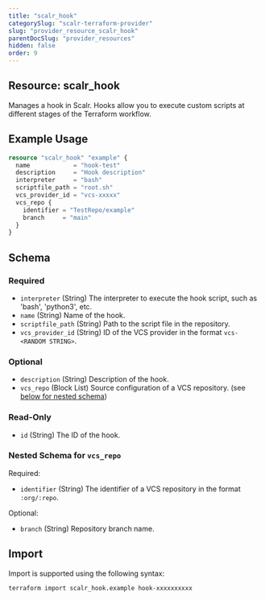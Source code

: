 ```yaml
---
title: "scalr_hook"
categorySlug: "scalr-terraform-provider"
slug: "provider_resource_scalr_hook"
parentDocSlug: "provider_resources"
hidden: false
order: 9
---
```

## Resource: scalr_hook

Manages a hook in Scalr. Hooks allow you to execute custom scripts at different stages of the Terraform workflow.

## Example Usage

```terraform
resource "scalr_hook" "example" {
  name            = "hook-test"
  description     = "Hook description"
  interpreter     = "bash"
  scriptfile_path = "root.sh"
  vcs_provider_id = "vcs-xxxxx"
  vcs_repo {
    identifier = "TestRepo/example"
    branch     = "main"
  }
}
```

<!-- schema generated by tfplugindocs -->
## Schema

### Required

- `interpreter` (String) The interpreter to execute the hook script, such as 'bash', 'python3', etc.
- `name` (String) Name of the hook.
- `scriptfile_path` (String) Path to the script file in the repository.
- `vcs_provider_id` (String) ID of the VCS provider in the format `vcs-<RANDOM STRING>`.

### Optional

- `description` (String) Description of the hook.
- `vcs_repo` (Block List) Source configuration of a VCS repository. (see [below for nested schema](#nestedblock--vcs_repo))

### Read-Only

- `id` (String) The ID of the hook.

<a id="nestedblock--vcs_repo"></a>
### Nested Schema for `vcs_repo`

Required:

- `identifier` (String) The identifier of a VCS repository in the format `:org/:repo`.

Optional:

- `branch` (String) Repository branch name.

## Import

Import is supported using the following syntax:

```shell
terraform import scalr_hook.example hook-xxxxxxxxxx
```
